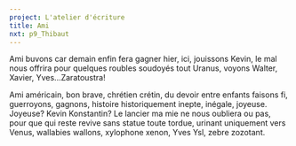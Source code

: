```yaml
---
project: L'atelier d'écriture
title: Ami
nxt: p9_Thibaut
---
```

Ami buvons car demain enfin fera gagner hier, ici, jouissons Kevin, le mal nous offrira pour quelques roubles soudoyés tout Uranus, voyons Walter, Xavier, Yves...Zaratoustra!

Ami américain, bon brave, chrétien crétin, du devoir entre enfants faisons fi, guerroyons, gagnons, histoire historiquement inepte, inégale, joyeuse. Joyeuse? Kevin Konstantin? Le lancier ma mie ne nous oubliera ou pas, pour que qui reste revive sans statue toute tordue, urinant uniquement vers Venus, wallabies wallons, xylophone xenon, Yves Ysl, zebre zozotant.